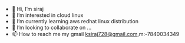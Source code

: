 - 👋 Hi, I’m siraj
- 👀 I’m interested in cloud linux 
- 🌱 I’m currently learning aws redhat linux distribution
- 💞️ I’m looking to collaborate on ...
- 📫 How to reach me my gmail ksiraj728@gmail.com,m:-7840034349

<!---
sirajcloudaws/sirajcloudaws is a ✨ special ✨ repository because its `README.md` (this file) appears on your GitHub profile.
You can click the Preview link to take a look at your changes.
--->
